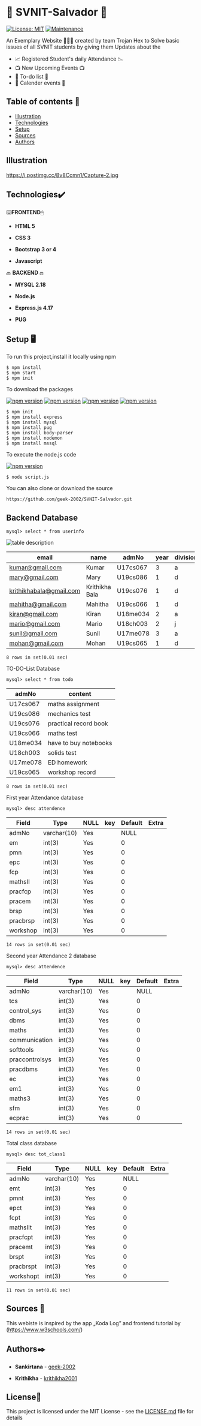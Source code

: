 #  🏫 SVNIT-Salvador 🏫 

[![License: MIT](https://img.shields.io/badge/License-MIT-yellow.svg)](https://opensource.org/licenses/MIT)
[![Maintenance](https://img.shields.io/badge/Maintained%3F-yes-green.svg)](https://GitHub.com/Naereen/StrapDown.js/graphs/commit-activity)

An Exemplary Website  👩🏻‍💻  created by team Trojan Hex to Solve basic issues of all SVNIT students by giving them Updates about the 

*  📈 Registered Student's daily Attendance 📉  
* 📺  New Upcoming Events  📺 
*  📃 To-do list 📃 
* 📅 Calender events 📅

## Table of contents 📝 
* [Illustration](#illustration)
* [Technologies](#technologies)
* [Setup](#setup)
* [Sources](#sources)
* [Authors](#authors)

## Illustration
https://i.postimg.cc/Bv8Ccmn1/Capture-2.jpg

## Technologies✔️
⌨️**FRONTEND**🖱
* **HTML 5**

* **CSS 3**

* **Bootstrap 3 or 4**

* **Javascript**

 🔙 **BACKEND** 🔚 

* **MYSQL 2.18**

* **Node.js**

* **Express.js 4.17**

* **PUG**


## Setup 🖥 

To run this project,install it locally using npm

```
$ npm install
$ npm start
$ npm init
```

To download the packages

[![npm version](https://badge.fury.io/js/express.svg)](https://badge.fury.io/js/express)
[![npm version](https://badge.fury.io/js/mysql.svg)](https://badge.fury.io/js/mysql)
[![npm version](https://badge.fury.io/js/body-parser.svg)](https://badge.fury.io/js/body-parser)
[![npm version](https://badge.fury.io/js/pug.svg)](https://badge.fury.io/js/pug)

```
$ npm init
$ npm install express
$ npm install mysql
$ npm install pug
$ npm install body-parser
$ npm install nodemon
$ npm install mssql
```

To execute the node.js code

[![npm version](https://badge.fury.io/js/nodemon.svg)](https://badge.fury.io/js/nodemon)

```
$ node script.js
```
You can also clone or download the source

```
https://github.com/geek-2002/SVNIT-Salvador.git

```

## Backend Database
```
mysql> select * from userinfo
```

![table description](https://github.com/geek-2002/SVNIT-Salvador/tree/master/images/Capture.JPG)

| email                  | name           | admNo    | year  | division | password  |
| -----------------------| ---------------|----------|-------|----------|-----------|
| kumar@gmail.com        | Kumar          |U17cs067  | 3     | a        | hgvu      |
| mary@gmail.com         | Mary           |U19cs086  | 1     | d        | jhj       |
| krithikhabala@gmail.com| Krithikha Bala |U19cs076  | 1     | d        | krithi24  |
| mahitha@gmail.com      | Mahitha        |U19cs066  | 1     | d        | kkugy     |
| kiran@gmail.com        | Kiran          |U18me034  | 2     | a        | jugi7     |
| mario@gmail.com        | Mario          |U18ch003  | 2     | j        | nhukp     |
| sunil@gmail.com        | Sunil          |U17me078  | 3     | a        | kblll     |
| mohan@gmail.com        | Mohan          |U19cs065  | 1     | d        | jugi      |

```
8 rows in set(0.01 sec)
```
TO-DO-List Database
```
mysql> select * from todo
```

| admNo   | content               |
| --------| ----------------------|
|U17cs067 | maths assignment      |
|U19cs086 | mechanics test        |
|U19cs076 | practical record book |
|U19cs066 | maths test            |
|U18me034 | have to buy notebooks |
|U18ch003 | solids test           |
|U17me078 | ED homework           |
|U19cs065 | workshop record       |

```
8 rows in set(0.01 sec)
```

First year Attendance database 
```
mysql> desc attendence
```
|  Field          | Type        | NULL  | key  | Default | Extra  |
| ----------------|-------------|-------|------|---------|--------|
|  admNo          | varchar(10) | Yes   |      | NULL    |        |
|  em             | int(3)      | Yes   |      | 0       |        |
|  pmn            | int(3)      | Yes   |      | 0       |        |
|  epc            | int(3)      | Yes   |      | 0       |        |
|  fcp            | int(3)      | Yes   |      | 0       |        |
|  mathsII        | int(3)      | Yes   |      | 0       |        |
|  pracfcp        | int(3)      | Yes   |      | 0       |        |
|  pracem         | int(3)      | Yes   |      | 0       |        |
|  brsp           | int(3)      | Yes   |      | 0       |        |
|  pracbrsp       | int(3)      | Yes   |      | 0       |        |
|  workshop       | int(3)      | Yes   |      | 0       |        |


```
14 rows in set(0.01 sec)
```
Second year Attendance 2 database 
```
mysql> desc attendence
```
|  Field          | Type        | NULL  | key  | Default | Extra  |
| ----------------|-------------|-------|------|---------|--------|
|  admNo          | varchar(10) | Yes   |      | NULL    |        |
|  tcs            | int(3)      | Yes   |      | 0       |        |
|  control_sys    | int(3)      | Yes   |      | 0       |        |
|  dbms           | int(3)      | Yes   |      | 0       |        |
|  maths          | int(3)      | Yes   |      | 0       |        |
|  communication  | int(3)      | Yes   |      | 0       |        |
|  softtools      | int(3)      | Yes   |      | 0       |        |
|  praccontrolsys | int(3)      | Yes   |      | 0       |        |
|  pracdbms       | int(3)      | Yes   |      | 0       |        |
|  ec             | int(3)      | Yes   |      | 0       |        |
|  em1            | int(3)      | Yes   |      | 0       |        |
|  maths3         | int(3)      | Yes   |      | 0       |        |
|  sfm            | int(3)      | Yes   |      | 0       |        |
|  ecprac         | int(3)      | Yes   |      | 0       |        |

```
14 rows in set(0.01 sec)
```

Total class database
```
mysql> desc tot_class1
```
|  Field           | Type        | NULL  | key  | Default | Extra  |
| -----------------|-------------|-------|------|---------|--------|
|  admNo           | varchar(10) | Yes   |      | NULL    |        |
|  emt             | int(3)      | Yes   |      | 0       |        |
|  pmnt            | int(3)      | Yes   |      | 0       |        |
|  epct            | int(3)      | Yes   |      | 0       |        |
|  fcpt            | int(3)      | Yes   |      | 0       |        |
|  mathsIIt        | int(3)      | Yes   |      | 0       |        |
|  pracfcpt        | int(3)      | Yes   |      | 0       |        |
|  pracemt         | int(3)      | Yes   |      | 0       |        |
|  brspt           | int(3)      | Yes   |      | 0       |        |
|  pracbrspt       | int(3)      | Yes   |      | 0       |        |
|  workshopt       | int(3)      | Yes   |      | 0       |        |

```
11 rows in set(0.01 sec)
```

## Sources 📖 
This webiste is inspired by the app  „Koda Log”
and frontend tutorial by (https://www.w3schools.com/)

## Authors✒️ 

* **Sankirtana**  - [geek-2002](https://github.com/geek-2002)

* **Krithikha**   - [krithikha2001](https://github.com/krithikha2001)


## License📄

This project is licensed under the MIT License - see the [LICENSE.md](LICENSE.md) file for details

